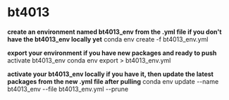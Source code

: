 # bt4013
**create an environment named bt4013_env from the .yml file if you don't have the bt4013_env locally yet**
conda env create -f bt4013_env.yml

**export your environment if you have new packages and ready to push**
activate bt4013_env
conda env export > bt4013_env.yml

**activate your bt4013_env locally if you have it, then update the latest packages from the new .yml file after pulling**
conda env update --name bt4013_env --file bt4013_env.yml  --prune
